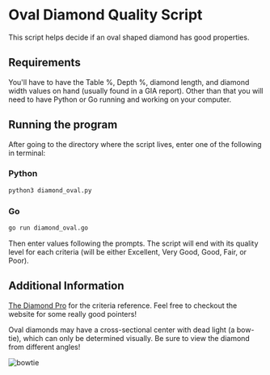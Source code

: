 # Oval Diamond Quality Script
This script helps decide if an oval shaped diamond has good properties.

## Requirements
You'll have to have the Table %, Depth %, diamond length, and diamond width values on hand (usually found in a GIA report). Other than that you will need to have Python or Go running and working on your computer.

## Running the program
After going to the directory where the script lives, enter one of the following in terminal:

### Python
```bash
python3 diamond_oval.py
```
### Go
```bash
go run diamond_oval.go
```

Then enter values following the prompts. The script will end with its quality level for each criteria (will be either Excellent, Very Good, Good, Fair, or Poor).

## Additional Information
[The Diamond Pro](https://www.diamonds.pro/education/oval-cut/) for the criteria reference. Feel free to checkout the website for some really good pointers!

Oval diamonds may have a cross-sectional center with dead light (a bow-tie), which can only be determined visually. Be sure to view the diamond from different angles!

![bowtie](https://www.diamonds.pro/wp-content/uploads/2017/03/Oval-Cut-Diamond-Bowtie-effect.jpg)
